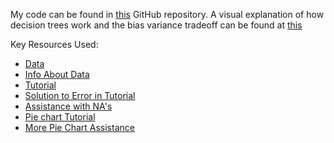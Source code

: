 
My code can be found in [this](https://github.com/jbrak/Titanic-ML.git) GitHub repository.
A visual explanation of how decision trees work and the bias variance tradeoff can be found at [this](http://www.r2d3.us/visual-intro-to-machine-learning-part-1/)

Key Resources Used:

- [Data](https://raw.githubusercontent.com/guru99-edu/R-Programming/master/titanic_data.cs)
- [Info About Data](https://towardsdatascience.com/machine-learning-with-the-titanic-dataset-7f6909e58280)
- [Tutorial](https://www.guru99.com/r-decision-trees.html#4)
- [Solution to Error in Tutorial](https://community.rstudio.com/t/rpart-result-is-too-small-to-see/60702/4)
- [Assistance with NA's](http://naniar.njtierney.com/index.html)
- [Pie chart Tutorial](https://www.statmethods.net/graphs/pie.html)
- [More Pie Chart Assistance](https://www.geeksforgeeks.org/side-by-side-pie-charts-in-r/)